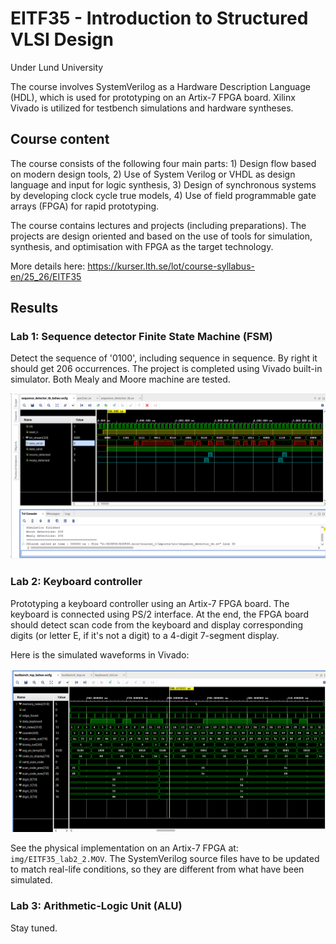 # EITF35 - Introduction to Structured VLSI Design
Under Lund University

The course involves SystemVerilog as a Hardware Description Language (HDL), which is used for prototyping on an Artix-7 FPGA board. Xilinx Vivado is utilized for testbench simulations and hardware syntheses.

## Course content

The course consists of the following four main parts: 1) Design flow based on modern design tools, 2) Use of System Verilog or VHDL as design language and input for logic synthesis, 3) Design of synchronous systems by developing clock cycle true models, 4) Use of field programmable gate arrays (FPGA) for rapid prototyping.

The course contains lectures and projects (including preparations). The projects are design oriented and based on the use of tools for simulation, synthesis, and optimisation with FPGA as the target technology.

More details here: https://kurser.lth.se/lot/course-syllabus-en/25_26/EITF35

## Results
### Lab 1: Sequence detector Finite State Machine (FSM)
Detect the sequence of '0100', including sequence in sequence. By right it should get 206 occurrences. The project is completed using Vivado built-in simulator. Both Mealy and Moore machine are tested.

![alt text](img/EITF35_lab1.png)

### Lab 2: Keyboard controller
Prototyping a keyboard controller using an Artix-7 FPGA board. The keyboard is connected using PS/2 interface. At the end, the FPGA board should detect scan code from the keyboard and display corresponding digits (or letter E, if it's not a digit) to a 4-digit 7-segment display.

Here is the simulated waveforms in Vivado:

![alt text](img/EITF35_lab2_1.png)

See the physical implementation on an Artix-7 FPGA at: `img/EITF35_lab2_2.MOV`. The SystemVerilog source files have to be updated to match real-life conditions, so they are different from what have been simulated.

### Lab 3: Arithmetic-Logic Unit (ALU)
Stay tuned.
